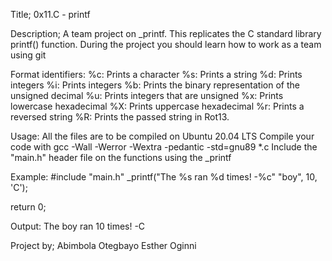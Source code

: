 Title; 0x11.C - printf

Description;
A team project on _printf. This replicates the C standard library printf() function. During the project you should learn how to work as a team using git

Format identifiers:
%c: Prints a character
%s: Prints a string
%d: Prints integers
%i: Prints integers
%b: Prints the binary representation of the unsigned decimal
%u: Prints integers that are unsigned
%x: Prints lowercase hexadecimal
%X: Prints uppercase hexadecimal
%r: Prints a reversed string
%R: Prints the passed string in Rot13.

Usage:
All the files are to be compiled on Ubuntu 20.04 LTS
Compile your code with gcc -Wall -Werror -Wextra -pedantic -std=gnu89 *.c
Include the "main.h" header file on the functions using the _printf

Example:
#include "main.h"
_printf("The %s ran %d times! -%c" "boy", 10, 'C');

return 0;

Output:
The boy ran 10 times! -C

Project by;
Abimbola Otegbayo
Esther Oginni
